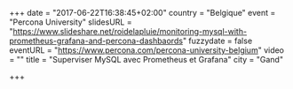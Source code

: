 +++
date = "2017-06-22T16:38:45+02:00"
country = "Belgique"
event = "Percona University"
slidesURL = "https://www.slideshare.net/roidelapluie/monitoring-mysql-with-prometheus-grafana-and-percona-dashbaords"
fuzzydate = false
eventURL = "https://www.percona.com/percona-university-belgium"
video = ""
title = "Superviser MySQL avec Prometheus et Grafana"
city = "Gand"

+++

